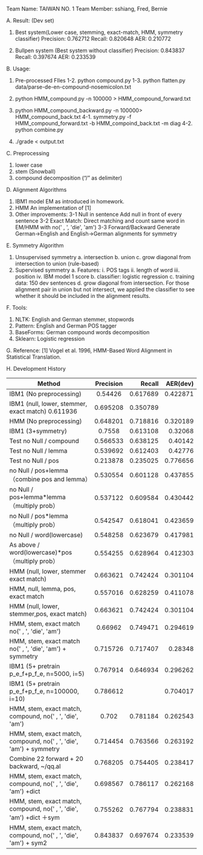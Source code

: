 Team Name: TAIWAN NO. 1 
Team Member: sshiang, Fred, Bernie

A. Result: (Dev set)
1. Best system(Lower case, stemming, exact-match, HMM, symmetry classifier)
    Precision: 0.762712
    Recall: 0.820648
    AER: 0.210772

2. Bullpen system (Best system without classifier)
    Precision: 0.843837
    Recall: 0.397674
    AER: 0.233539

B. Usage:
1. Pre-processed FIles
1-2. python compound.py
1-3. python flatten.py data/parse-de-en-compound-nosemicolon.txt

2. python HMM_compound.py -n 100000 > HMM_compound_forward.txt
3. python HMM_compound_backward.py -n 100000> HMM_compound_back.txt
4-1. symmetry.py -f HMM_compound_forward.txt -b HMM_compoind_back.txt -m diag
4-2. python combine.py 
5. ./grade < output.txt 

C. Preprocessing
1. lower case
2. stem (Snowball)
3. compound decomposition (“/” as delimiter)

D. Alignment Algorithms
1. IBM1 model
EM as introduced in homework.
2. HMM
An implementation of [1]
3. Other improvements: 
3-1 Null in sentence
Add null in front of every sentence
3-2 Exact Match:
Direct matching and count same word in EM/HMM with no(' , ', 'die', 'am')
3-3 Forward/Backward
Generate German->English and English->German alignments for symmetry

E. Symmetry Algorithm
1. Unsupervised symmetry
    a. intersection
    b. union
    c. grow diagonal from intersection to union (rule-based)
2. Supervised symmetry
    a. Features:
        i. POS tags
        ii. length of word
        iii. position
        iv. IBM model 1 score
    b. classifier: logistic regression
    c. training data: 150 dev sentences
    d. grow diagonal from intersection. For those alignment pair in union but not intersect, we applied the classifier to see whether it should be included in the alignment results. 

F. Tools:
1. NLTK: English and German stemmer, stopwords
2. Pattern: English and German POS tagger
3. BaseForms: German compound words decomposition
4. Sklearn: Logistic regression

G. Reference:
[1] Vogel et al. 1996, HMM-Based Word Alignment in Statistical Translation.

H. Development History

| Method        | Precision           | Recall  |   AER(dev) | 
| ------------- |:-------------:| -----:| --------:|
|IBM1 (No preprocessing)|0.54426|0.617689|0.422871|
|IBM1 (null, lower, stemmer, exact match) 0.611936|0.695208|0.350789|
|HMM (No preprocessing)|0.648201|0.718816|0.320189|
|IBM1 (3+symmetry)|0.7558|0.613108|0.32068|
|Test no Null / compound|0.566533|0.638125|0.40142|
|Test no Null / lemma|0.539692|0.612403|0.42776|
|Test no Null  / pos|0.213878|0.235025|0.776656|
|no Null  / pos+lemma （combine pos and lemma）|0.530554|0.601128|0.437855|
|no Null / pos+lemma*lemma （multiply prob）|0.537122|0.609584|0.430442|
|no Null / pos*lemma （multiply prob）|0.542547|0.618041|0.423659|
|no Null / word(lowercase)|0.548258|0.623679|0.417981|
|As above / word(lowercase)*pos （multiply prob）|0.554255|0.628964|0.412303|
|HMM (null, lower, stemmer exact match)|0.663621|0.742424|0.301104|
|HMM, null, lemma, pos, exact match|0.557016|0.628259|0.411078|
|HMM (null, lower, stemmer,pos, exact match)|0.663621|0.742424|0.301104|
|HMM, stem, exact match no(' , ', 'die', 'am')|0.66962|0.749471|0.294619|
|HMM, stem, exact match no(' , ', 'die', 'am') + symmetry|0.715726|0.717407|0.28348|
|IBM1 (5+ pretrain p_e_f+p_f_e, n=5000, i=5)|0.767914|0.646934|0.296262|
|IBM1 (5+ pretrain p_e_f+p_f_e, n=100000, i=10)|0.786612||0.704017|0.255684|
|HMM, stem, exact match, compound, no(' , ', 'die', 'am')|0.702|0.781184|0.262543|
|HMM, stem, exact match, compound, no(' , ', 'die', 'am') + symmetry|0.714454|0.763566|0.263192|
|Combine 22 forward + 20 backward, ~/qq.al|0.768205|0.754405|0.238417|
|HMM, stem, exact match, compound, no(' , ', 'die', 'am') +dict|0.698567|0.786117|0.262168|
|HMM, stem, exact match, compound, no(' , ', 'die', 'am') +dict ＋sym|0.755262|0.767794|0.238831|
|HMM, stem, exact match, compound, no(' , ', 'die', 'am') + sym2|0.843837|0.697674|0.233539|


